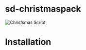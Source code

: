 # sd-christmaspack

![Christsmas Script](https://cdn.discordapp.com/attachments/860120883296993290/1050705633453821992/Christmas_Script.png "Christsmas Script")

# Installation
